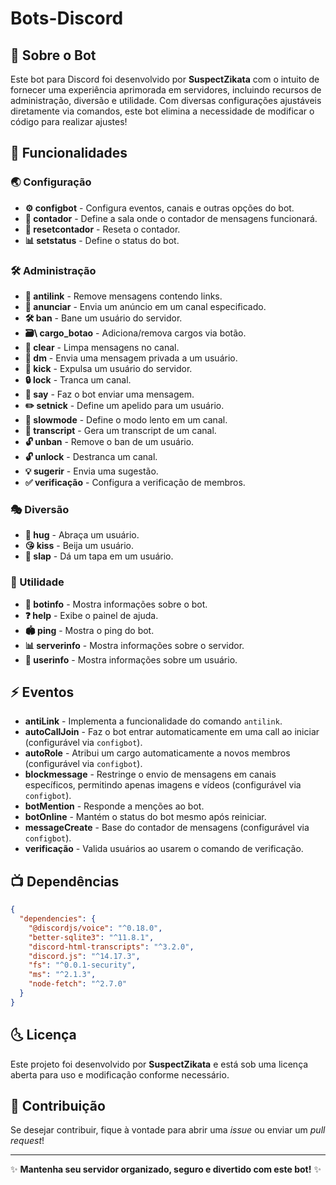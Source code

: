 ﻿# Bots-Discord

## 🤖 Sobre o Bot

Este bot para Discord foi desenvolvido por **SuspectZikata** com o intuito de fornecer uma experiência aprimorada em servidores, incluindo recursos de administração, diversão e utilidade. Com diversas configurações ajustáveis diretamente via comandos, este bot elimina a necessidade de modificar o código para realizar ajustes!

## 🚀 Funcionalidades

### 🌏 Configuração
- **⚙️ configbot** - Configura eventos, canais e outras opções do bot.
- **🎯 contador** - Define a sala onde o contador de mensagens funcionará.
- **🔄 resetcontador** - Reseta o contador.
- **📊 setstatus** - Define o status do bot.

### 🛠️ Administração
- **🔗 antilink** - Remove mensagens contendo links.
- **📢 anunciar** - Envia um anúncio em um canal especificado.
- **🛠️ ban** - Bane um usuário do servidor.
- **🗃\ cargo_botao** - Adiciona/remova cargos via botão.
- **🧹 clear** - Limpa mensagens no canal.
- **📨 dm** - Envia uma mensagem privada a um usuário.
- **👢 kick** - Expulsa um usuário do servidor.
- **🔒 lock** - Tranca um canal.
- **🏃️ say** - Faz o bot enviar uma mensagem.
- **✏️ setnick** - Define um apelido para um usuário.
- **🐢 slowmode** - Define o modo lento em um canal.
- **📝 transcript** - Gera um transcript de um canal.
- **🔓 unban** - Remove o ban de um usuário.
- **🔓 unlock** - Destranca um canal.
- **💡 sugerir** - Envia uma sugestão.
- **✅ verificação** - Configura a verificação de membros.

### 🎭 Diversão
- **🤗 hug** - Abraça um usuário.
- **😘 kiss** - Beija um usuário.
- **👋 slap** - Dá um tapa em um usuário.

### 🔧 Utilidade
- **🤖 botinfo** - Mostra informações sobre o bot.
- **❓ help** - Exibe o painel de ajuda.
- **🏟️ ping** - Mostra o ping do bot.
- **📊 serverinfo** - Mostra informações sobre o servidor.
- **👤 userinfo** - Mostra informações sobre um usuário.

## ⚡ Eventos
- **antiLink** - Implementa a funcionalidade do comando `antilink`.
- **autoCallJoin** - Faz o bot entrar automaticamente em uma call ao iniciar (configurável via `configbot`).
- **autoRole** - Atribui um cargo automaticamente a novos membros (configurável via `configbot`).
- **blockmessage** - Restringe o envio de mensagens em canais específicos, permitindo apenas imagens e vídeos (configurável via `configbot`).
- **botMention** - Responde a menções ao bot.
- **botOnline** - Mantém o status do bot mesmo após reiniciar.
- **messageCreate** - Base do contador de mensagens (configurável via `configbot`).
- **verificação** - Valida usuários ao usarem o comando de verificação.

## 📺 Dependências
```json
{
  "dependencies": {
    "@discordjs/voice": "^0.18.0",
    "better-sqlite3": "^11.8.1",
    "discord-html-transcripts": "^3.2.0",
    "discord.js": "^14.17.3",
    "fs": "^0.0.1-security",
    "ms": "^2.1.3",
    "node-fetch": "^2.7.0"
  }
}
```

## 🌜 Licença
Este projeto foi desenvolvido por **SuspectZikata** e está sob uma licença aberta para uso e modificação conforme necessário.

## 🌟 Contribuição
Se desejar contribuir, fique à vontade para abrir uma *issue* ou enviar um *pull request*!

---
✨ **Mantenha seu servidor organizado, seguro e divertido com este bot!** ✨

